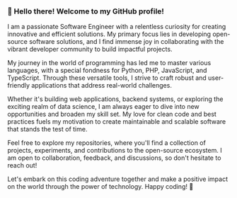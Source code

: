 ### 👋 Hello there! Welcome to my GitHub profile!

I am a passionate Software Engineer with a relentless curiosity for creating innovative and efficient solutions. My primary focus lies in developing open-source software solutions, and I find immense joy in collaborating with the vibrant developer community to build impactful projects.

My journey in the world of programming has led me to master various languages, with a special fondness for Python, PHP, JavaScript, and TypeScript. Through these versatile tools, I strive to craft robust and user-friendly applications that address real-world challenges.

Whether it's building web applications, backend systems, or exploring the exciting realm of data science, I am always eager to dive into new opportunities and broaden my skill set. My love for clean code and best practices fuels my motivation to create maintainable and scalable software that stands the test of time.

Feel free to explore my repositories, where you'll find a collection of projects, experiments, and contributions to the open-source ecosystem. I am open to collaboration, feedback, and discussions, so don't hesitate to reach out!

Let's embark on this coding adventure together and make a positive impact on the world through the power of technology. Happy coding! 🚀

<!--
**meghellet/meghellet** is a ✨ _special_ ✨ repository because its `README.md` (this file) appears on your GitHub profile.

Here are some ideas to get you started:

- 🔭 I’m currently working on ...
- 🌱 I’m currently learning ...
- 👯 I’m looking to collaborate on ...
- 🤔 I’m looking for help with ...
- 💬 Ask me about ...
- 📫 How to reach me: ...
- 😄 Pronouns: ...
- ⚡ Fun fact: ...
-->
